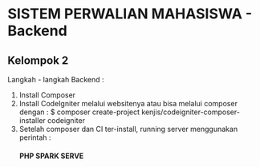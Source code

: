 
# SISTEM PERWALIAN MAHASISWA - Backend

## Kelompok 2

Langkah - langkah Backend :
1. Install Composer
2. Install CodeIgniter melalui websitenya atau bisa melalui composer dengan :
   $ composer create-project kenjis/codeigniter-composer-installer codeigniter
3. Setelah composer dan CI ter-install, running server menggunakan perintah :
   #### PHP SPARK SERVE ###
